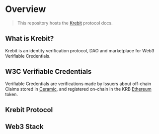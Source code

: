 # Overview

> This repository hosts the [Krebit] protocol docs.

[krebit]: http://krebit.id

## What is Krebit?

Krebit is an identity verification protocol, DAO and marketplace for Web3 Verifiable Credentials.

## W3C Verifiable Credentials

Verifiable Credentials are verifications made by Issuers about off-chain Claims stored in [Ceramic](https://ceramic.network/), and registered on-chain in the KRB [Ethereum](https://ethereum.org/) token.

## Krebit Protocol

## Web3 Stack

